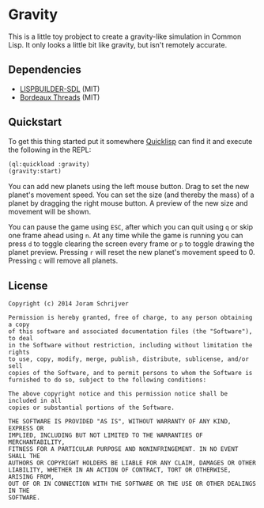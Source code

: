 # Gravity

This is a little toy probject to create a gravity-like simulation in Common Lisp. It only looks a little bit like gravity, but isn't remotely accurate.

## Dependencies

- [LISPBUILDER-SDL](https://code.google.com/p/lispbuilder/wiki/LispbuilderSDL) (MIT)
- [Bordeaux Threads](http://common-lisp.net/project/bordeaux-threads/) (MIT)

## Quickstart

To get this thing started put it somewhere [Quicklisp][] can find it and execute the following in the REPL:

```lisp
(ql:quickload :gravity)
(gravity:start)
```

You can add new planets using the left mouse button. Drag to set the new planet's movement speed. You can set the size (and thereby the mass) of a planet by dragging the right mouse button. A preview of the new size and movement will be shown.

You can pause the game using `ESC`, after which you can quit using `q` or skip one frame ahead using `n`. At any time while the game is running you can press `d` to toggle clearing the screen every frame or `p` to toggle drawing the planet preview. Pressing `r` will reset the new planet's movement speed to 0. Pressing `c` will remove all planets.

[Quicklisp]: http://www.quicklisp.org/

## License

    Copyright (c) 2014 Joram Schrijver

    Permission is hereby granted, free of charge, to any person obtaining a copy
    of this software and associated documentation files (the "Software"), to deal
    in the Software without restriction, including without limitation the rights
    to use, copy, modify, merge, publish, distribute, sublicense, and/or sell
    copies of the Software, and to permit persons to whom the Software is
    furnished to do so, subject to the following conditions:

    The above copyright notice and this permission notice shall be included in all
    copies or substantial portions of the Software.

    THE SOFTWARE IS PROVIDED "AS IS", WITHOUT WARRANTY OF ANY KIND, EXPRESS OR
    IMPLIED, INCLUDING BUT NOT LIMITED TO THE WARRANTIES OF MERCHANTABILITY,
    FITNESS FOR A PARTICULAR PURPOSE AND NONINFRINGEMENT. IN NO EVENT SHALL THE
    AUTHORS OR COPYRIGHT HOLDERS BE LIABLE FOR ANY CLAIM, DAMAGES OR OTHER
    LIABILITY, WHETHER IN AN ACTION OF CONTRACT, TORT OR OTHERWISE, ARISING FROM,
    OUT OF OR IN CONNECTION WITH THE SOFTWARE OR THE USE OR OTHER DEALINGS IN THE
    SOFTWARE.
